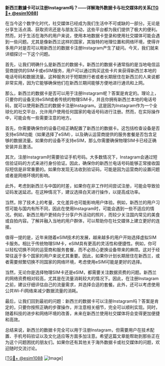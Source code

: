 **新西兰數據卡可以注册Instagram吗？——详解海外数据卡与社交媒体的关系[[TG💪+ @esim1088](https://t.me/s/esim1088)]**

在当今这个数字化时代，社交媒体已经成为我们生活中不可或缺的一部分。无论是分享生活点滴、获取资讯还是与朋友互动，这些平台都为我们提供了极大的便利。然而，对于生活在海外的用户来说，使用本地数据卡登录和使用社交媒体可能会遇到一些问题。尤其是像新西兰这样的国家，其独特的地理位置和网络环境，使得许多用户对是否可以用新西兰的数据卡注册Instagram产生了疑问。今天，我们就来详细探讨一下这个问题。

首先，让我们明确什么是新西兰的数据卡。新西兰的数据卡通常指的是当地电信运营商提供的SIM卡或eSIM服务，用户可以通过购买这些卡片来获得新西兰本地的电话号码和数据流量。这种服务对于短期旅行者或者长期居住在新西兰的人来说都非常实用，因为它能够确保他们在新西兰期间能够方便地进行通讯和上网。

那么，新西兰的数据卡是否可以用于注册Instagram呢？答案是肯定的。理论上，只要你的设备支持eSIM或者传统的物理SIM卡，并且你拥有新西兰本地的电话号码，就可以使用新西兰的数据卡注册Instagram。这是因为Instagram作为一个全球化的社交平台，允许用户使用任何国家的电话号码进行注册。然而，在实际操作中，可能会有一些需要注意的地方。

首先，你需要确保你的设备已经正确配置了新西兰的数据卡。这包括检查设备是否支持eSIM功能（如果选择了eSIM），以及确认运营商提供的服务套餐是否包含足够的数据流量。如果你的设备不支持eSIM，那么你需要确保物理SIM卡已经正确安装并且激活。

其次，注册Instagram时需要验证手机号码。大多数情况下，Instagram会通过短信验证码的方式来进行身份验证。因此，确保你的新西兰电话号码能够正常接收国际短信是非常重要的。如果你发现无法收到验证码，可能是因为运营商的设置问题或者是网络环境的影响。

此外，考虑到新西兰与中国的时差，如果你在非工作时间尝试注册，可能会导致验证码发送延迟。在这种情况下，建议选择白天进行操作，以提高成功率。

当然，除了技术上的考量，文化差异也可能影响用户体验。例如，新西兰的用户习惯可能与国内有所不同，因此在使用Instagram时，可能会遇到一些不适应的情况。例如，新西兰用户更倾向于分享户外活动的照片，而较少关注国内常见的美食或自拍内容。了解并融入当地的用户群体，可以帮助你在社交媒体上建立更好的连接。

值得一提的是，近年来随着eSIM技术的发展，越来越多的用户开始选择虚拟SIM卡服务。相比于传统物理SIM卡，eSIM具有更高的灵活性和便捷性。例如，你可以轻松切换不同的运营商和服务套餐，而不必担心更换设备带来的麻烦。这对于经常往返于多个国家的用户来说尤其重要。因此，如果你计划长期居住在新西兰，或者需要频繁切换不同国家的网络环境，考虑使用eSIM可能是更好的选择。

当然，无论你是选择物理SIM卡还是eSIM，都需要关注数据资费的问题。新西兰的网络资费相对较高，尤其是在流量消耗较大的情况下。因此，在注册Instagram之前，建议仔细评估自己的流量需求，并选择合适的套餐。此外，还可以考虑使用公共Wi-Fi网络来减少数据流量的消耗。

最后，让我们回到最初的问题：新西兰的数据卡可以注册Instagram吗？答案是肯定的，只要你按照正确的步骤操作，并注意相关细节，完全可以顺利实现。同时，随着科技的进步和网络环境的改善，未来在新西兰使用社交媒体将会变得更加便捷和高效。

总结来说，新西兰的数据卡完全可以用于注册Instagram，但需要用户在技术配置、手机号码验证以及文化适应等方面多加注意。希望这篇文章能帮助到那些正在为这个问题困扰的朋友们。如果你还有其他关于海外数据卡或社交媒体的问题，欢迎随时交流讨论。

[[TG💪+ @esim1088](https://t.me/s/esim1088) ![Image](https://i.postimg.cc/4NQfJmqS/Snipaste-2025-05-13-00-14-12.png)]